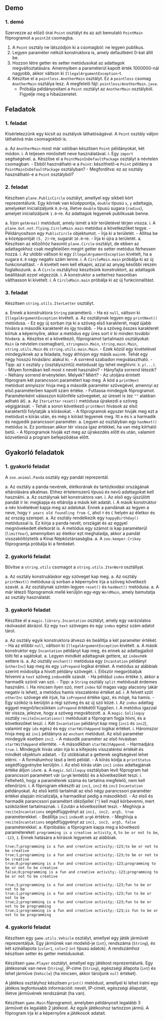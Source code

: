 
## Demo

### 1. demó

Szervezze az előző órai `Point` osztályt és az azt bemutató `PointMain` főprogramot a `point2d` csomagba.

1.  A `Point` osztály ne látszódjon ki a csomagból: ne legyen publikus.
1.  Legyen paraméter nélküli konstruktora is, amely defaultként 0-kat állít be.
1.  Hozzon létre getter és setter metódusokat az adattagok megváltoztatására. Amennyiben a paraméterül kapott érték 1000000-nál nagyobb, akkor váltson ki `IllegalArgumentException`-t.
1.  Készítse el a `pointless.AnotherMain` osztályt.
    Ez a `pointless` csomag `AnotherMain` osztálya lesz.
    A megfelelő fájl: `pointless/AnotherMain.java`.
    -   Próbálja példányosítani a `Point` osztályt az `AnotherMain` osztályból.
        Figyelje meg a hibaüzenetet.

## Feladatok

### 1. feladat

Kísérletezzünk egy kicsit az osztályok láthatóságával.
A `Point` osztály váljon láthatóvá más csomagokból is.

a.  Az `AnotherMain` most már valóban készítsen `Point` példányokat, két módon.
    i. A teljesen minősített neve használatával.
    i. Egy `import` segítségével.
a.  Készítse el a `PointMainInDefaultPackage` osztályt a névtelen csomagban.
    - Ebből használható-e a `Point`: készíthető-e `Point` példány a `PointMainInDefaultPackage` osztályban?
    - Megfordítva: ez az osztály használható-e a `Point` osztályból?


### 2. feladat

Készítsen `plane.PublicCircle` osztályt, amellyel egy síkbeli kört reprezentálunk.
Egy körnek van középpontja, `double` típusú `x`, `y` adattagja, amelyeket inicializáljunk `0.0`-ra, illetve `double` típusú sugara (`radius`), amelyet inicializáljunk `1.0`-re.
Az adattagok legyenek publikusak benne.

a.  Írjon `getArea()` metódust, amely ismét a kör területével térjen vissza.
    i.  A `plane.but.not.flying.CircleMain.main` metódus a következőket tegye.
        -   Példányosítson egy `PublicCircle` objektumot.
        -   Írja ki a területét.
        -   Állítsa be a középpontját `(5, 2)`-re, sugarát `10.0`-re.
        -   Írja ki újra a területét.
a.  Készítsen az előzőhöz hasonló `plane.Circle` osztályt, de ebben az adattagokhoz csak megfelelően megírt getter és setter metódus férhessen hozzá.
    i. Az utóbbi váltson ki egy `IllegalArgumentException` kivételt, ha a sugara `0.0` vagy negatív szám lenne.
    i. A `CircleMain.main` próbálja ki az új funkcionalitást.
        - A kivételt nem kell elkapni, azzal az anyag későbbi részén foglalkozunk.
a.  A `Circle` osztályhoz készítsünk konstruktort, az adattagok beállítását ezzel végezzük.
    i. A konstruktor a setterhez hasonlóan válthasson ki kivételt.
    i. A `CircleMain.main` próbálja ki az új funkcionalitást.


### 3. feladat

Készítsen `string.utils.IterLetter` osztályt.

a.  Ennek a konstruktora `String` paraméterű.
    -   Ha ez `null`, váltson ki `IllegalArgumentException` kivételt.
a.  Az osztálynak legyen egy `printNext()` metódusa.
    -   Ez egy új sorban írja ki a szöveg első karakterét, majd újabb hívásra a második karakterét és így tovább.
    -   Ha a szöveg összes karakterét kiírtuk a képernyőre, akkor a metódus egy üres sort ír ki minden további hívásra.
a.  Készítse el a következő, főprogramot tartalmazó osztályokat: `Main` (a névtelen csomagban), `stringmain.Main`, `string.main.Main`, `string.utils.Main` és `string.utils.main.Main`.
    -   Ezek közül egy kivételével mindegyiknek az a feladata, hogy áthívjon egy másik `main`re.
        Tehát egy négy hosszú híváslánc alakul ki.
        - A sorrend szabadon megválasztható.
        - Tipp: az `X` osztály `y` (osztályszintű) metódusát így lehet meghívni: `X.y(...)`.
            - Milyen formában kell most `X` nevét használni?
        - Hányfajta sorrend létezik?
        - Néhány sorrend érvénytelen. Melyek? Miért?
    -   Az utoljára érintett főprogram két parancssori paramétert kap meg.
        A kód a `printNext` metódust annyiszor hívja meg a második paraméter szövegével, amennyi az első paraméterben kapott szám értéke.
    -   Futtassa mindegyik főprogramot.
        Paraméterként válasszon különféle szövegeket, az üreset is (ez `""` alakban adható át).
a.  Az `IterLetter` `reset()` metódusa újrakezdi a szöveg végigjárását.
    -   Tehát a soron következő `printNext` hívások az első karaktertől folytatják a kiírásokat.
    -   A főprogramok egyszer hívják meg ezt a metódust `m` kiírás után, és még `k` kiírást tegyenek meg.
        Itt `m` és `k` a harmadik és negyedik parancssori paraméter.
a.  Legyen az osztályban egy `hasNext()` metódus is. Ez pontosan akkor tér vissza igaz értékkel, ha van még kiírható betű.
    -   A főprogramok hívják ezt meg az újrakezdés előtt és után, valamint közvetlenül a program befejeződése előtt.


## Gyakorló feladatok

### 1. gyakorló feladat

A `zoo.animal.Panda` osztály egy pandát reprezentál.

a.  Az osztály a panda nevének, életkorának és tartózkodási országának eltárolására alkalmas.
    Ehhez értelemszerű típusú és nevű adattagokat kell használni.
a.  Az osztálynak két konstruktora van.
    i.  Az első egy újszülött pandát ír le: megkapja és eltárolja a másik két adatát.
    i.  A másik konstruktor a név kivételével kapja meg az adatokat.
        Ennek a pandának az legyen a neve, hogy `Y years old foundling from C`, ahol `Y` és `C` helyén az életkor és az ország szerepel.
a.  Az osztály rendelkezik egy `happyBirthday()` metódussal is.
    Ez kiírja a panda nevét, országát és az eggyel megnövekedett életkorát is.
    A metódus egy számot is kap paraméterül (`limitYear`),
    amennyiben az életkor ezt meghaladja,
    akkor a pandát visszaköltöztetik a Kínai Népköztársaságba.
a.  A `zoo.keeper.Crikey` főprogramja próbálja ki a fentieket.

### 2. gyakorló feladat

Bővítse a `string.utils` csomagot a `string.utils.IterWord` osztállyal.

a.  Az osztály konstruáláskor egy szöveget kap meg.
a.  Az osztály `printNext()` metódusa új sorban a képernyőre írja a szöveg következő szavát.
a.  Az osztálynak szintén legyen `reset()` és `hasNext()` metódusa.
a.  A már létező főprogramok mellé kerüljön egy-egy `WordMain`, amely bemutatja az osztály használatát.

### 3. gyakorló feladat

Készítse el a `magic.library.Incantation` osztályt, amely egy varázslatos ráolvasást ábrázol.
Ez egy `text` szöveges és egy `index` egész szám adatot tárol.

a.  Az osztály egyik konstruktora átveszi és beállítja a két paraméter értékét.
    -   Ha az előbbi `null`, váltson ki `IllegalArgumentException` kivételt.
a.  A másik konstruktor egy `Incantation` példányt kap meg, és ennek az adattagjaiból tölti fel a sajátokat.
a.  Legyen mindkét adattagnak gettere, az `index`nek settere is.
a.  Az osztály `enchant()` metódusa egy `Incantation` példányt (`otherInc`) kap meg és egy `isPrepend` logikai értéket.
    A metódus az alábbiak szerint módosítja a hívott példány szövegét.
    i.  Először megpróbáljuk felvenni a `text` szöveg `index`edik szavát.
        - Ha például `index` értéke `3`, akkor a harmadik szóról van szó.
        - Tipp: a `String` osztály `split` metódusát érdemes használni.
    i.  Ha nincsen ilyen szó, mert `index` túl magas vagy alacsony (akár negatív is lehet),
            a metódus hamis visszatérési értéket ad.
    i.  A felvett szót `otherInc` szövege elé írjuk, ha `isPrepend` értéke igaz, és mögé, ha hamis.
        -   Egy szóköz is kerüljön a régi szöveg és az új szó közé.
    i.  Az `index` adattag eggyel megnő/lecsökken `isPrepend` értékétől függően.
    i.  A metódus igazzal tér vissza, jelezve, hogy a szöveg megváltozott.
a.  A `magic.Soliloquy` osztály `reciteIncantations()` metódusát a főprogram fogja hívni, és a következőket teszi.
    i.  Két `Incantation` példányt kap meg (`inc1` és `inc2`), valamint egy `idx` egész és egy `startWithAppend` logikai értéket.
    i.  Háromszor hívja meg az `inc1` példányra az `enchant` metódust.
        Az első paraméter mindegyik esetben `inc2`.
        -   A második paraméter az első hívásban `startWithAppend` ellentéte.
        -   A másodikban `startWithAppend`.
        -   Harmadjára `true`.
    i.  Mindegyik hívás után írja ki a kifejezés visszatérési értékét és mindkét objektum adatait.
        -   Ez utóbbiakat a getterek segítségével lehet elérni.
        -   A formátumhoz lásd a lenti példát.
        -   A kiírás kódja a `printStatus` segédfüggvénybe kerüljön.
    i.  Az első kiírás után `inc1` `index` adattagjának értéke álljon `idx`re.
a.  A `magic.Soliloquy` osztályban levő főprogram hat parancssori paramétert vár (`argN` lentebb) és a következőket teszi.
    i.  Feltehető, hogy a paraméterek száma és tartalma megfelelő, nem kell ellenőrizni.
    i.  A főprogram elkészíti az `inc1`, `inc2` és `inc3` `Incantation` példányokat.
        Az első kettő tartalmát az első négy parancssori paraméter értékei alapján inicializálja, a harmadikat pedig a másodikból.
        -   Az első és harmadik parancssori paramétert idézőjellel (`"`) kell majd körbevenni, mert szóközöket tartalmaznak.
    i.  Ezután a következőket teszi.
        -   Meghívja a `reciteIncantations` segédfüggvényt az `inc1, inc2, arg5, true` paraméterekkel.
        -   Beállítja `inc1` `index`ét `arg6` értékre.
        -   Meghívja a `reciteIncantations` segédfüggvényt az `inc1, inc3, arg5, false` paraméterekkel.
a.  Kipróbálás: a főprogram kapja meg a következő paramétereket: `programming is a creative activity`, `4`, `to be or not to be`, `-123`, `1`.
    Ennek hatására a kiírások legyenek az alábbiak.

```
true;7;programming is a fun and creative activity;-123;to be or not to be creative
true;1;programming is a fun and creative activity;-123;to be or not to be creative
true;0;programming is a fun and creative activity;-123;programming to be or not to be creative
false;0;programming is a fun and creative activity;-123;programming to be or not to be creative

true;3;programming is a fun and creative activity;-123;fun to be or not to be
true;1;programming is a fun and creative activity;-123;fun to be or not to be
true;2;programming is a fun and creative activity;-123;fun to be or not to be programming
true;1;programming is a fun and creative activity;-123;is fun to be or not to be programming
```

### 4. gyakorló feladat

Készítsen egy `game.utils.Vehicle` osztályt, amellyel egy játék járművét reprezentáljuk.
Egy járműnek van modelid-je (`int`), rendszáma (`String`), és két színállapota (`color1`, `color2` `int` típusú adatok).
A rendszámhoz készítsen setter és getter metódusokat.

Készítsen `game.Player` osztályt, amellyel egy játékost reprezentálunk.
Egy játékosnak van neve (`String`), IP-címe (`String`), egészségi állapota (`int`) és lehet járműve (`Vehicle`) (ha nincsen, akkor tároljunk `null` értéket).

A játékos osztályhoz készítsen `print()` metódust, amellyel ki lehet íratni egy játékos legfontosabb információit: nevét, IP-címét, egészségi állapotát, illetve járművének rendszámát (ha van).

Készítsen `game.Main` főprogramot, amelyben példányosít legalább 3 járművet és legalább 2 játékost.
Az egyik játékoshoz tartozzon jármű.
A főprogram írja ki a képernyőre a játékosok adatait.
